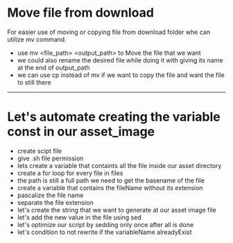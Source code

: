 # Move file from download

For easier use of moving or copying file from download folder whe can utilize mv command.

  * use mv <file_path> <output_path> to Move the file that we want
  * we could also rename the desired file while doing it with giving its name at the end of output_path
  * we can use cp instead of mv if we want to copy the file and want the file to still there

---

# Let's automate creating the variable const in our asset_image

  * create scipt file 
  * give .sh file permission
  * lets create a variable that containts all the file inside our asset directory
  * create a for loop for every file in files
  * the path is still a full path we need to get the basename of the file
  * create a variable that contains the fileName without its extension
  * pascalize the file name
  * separate the file extension
  * let's create the string that we want to generate at our asset image file
  * let's add the new value in the file using sed
  * let's optimize our script by sedding only once after all is done
  * let's condition to not rewrite if the variableName alreadyExist

